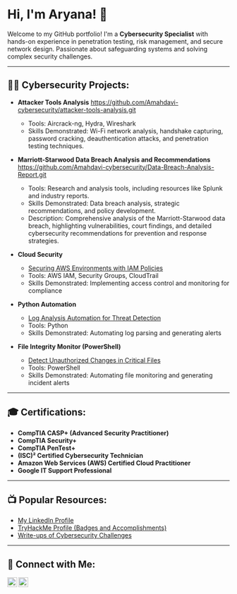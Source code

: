 <h1>Hi, I'm Aryana! 👋</h1>

Welcome to my GitHub portfolio! I'm a **Cybersecurity Specialist** with hands-on experience in penetration testing, risk management, and secure network design. Passionate about safeguarding systems and solving complex security challenges.

---

<h2>👨‍💻 Cybersecurity Projects:</h2>

- <b>Attacker Tools Analysis</b>
  https://github.com/Amahdavi-cybersecurity/attacker-tools-analysis.git
  - Tools: Aircrack-ng, Hydra, Wireshark  
  - Skills Demonstrated: Wi-Fi network analysis, handshake capturing, password cracking, deauthentication attacks, and penetration testing techniques.  

- <b>Marriott-Starwood Data Breach Analysis and Recommendations</b> https://github.com/Amahdavi-cybersecurity/Data-Breach-Analysis-Report.git
 
  - Tools: Research and analysis tools, including resources like Splunk and industry reports.
  - Skills Demonstrated: Data breach analysis, strategic recommendations, and policy development.
  - Description: Comprehensive analysis of the Marriott-Starwood data breach, highlighting vulnerabilities, court findings, and detailed cybersecurity recommendations for prevention and response strategies.
  

- <b>Cloud Security</b>
  - [Securing AWS Environments with IAM Policies](#)  
  - Tools: AWS IAM, Security Groups, CloudTrail  
  - Skills Demonstrated: Implementing access control and monitoring for compliance

- <b>Python Automation</b>
  - [Log Analysis Automation for Threat Detection](#)  
  - Tools: Python  
  - Skills Demonstrated: Automating log parsing and generating alerts

- <b>File Integrity Monitor (PowerShell)</b>
  - [Detect Unauthorized Changes in Critical Files](#)  
  - Tools: PowerShell  
  - Skills Demonstrated: Automating file monitoring and generating incident alerts

---

<h2>🎓 Certifications:</h2>

- **CompTIA CASP+ (Advanced Security Practitioner)**
- **CompTIA Security+**
- **CompTIA PenTest+**
- **(ISC)² Certified Cybersecurity Technician**
- **Amazon Web Services (AWS) Certified Cloud Practitioner**
- **Google IT Support Professional**

---

<h2>📺 Popular Resources:</h2>

- [My LinkedIn Profile](https://linkedin.com/in/aryanamahdavi)
- [TryHackMe Profile (Badges and Accomplishments)](#)  
- [Write-ups of Cybersecurity Challenges](#)  

---

<h2> 🤳 Connect with Me:</h2>

[<img align="left" alt="AryanaMahdavi | LinkedIn" width="22px" src="https://cdn.jsdelivr.net/npm/simple-icons@v3/icons/linkedin.svg" />][linkedin]
[<img align="left" alt="AryanaMahdavi | Email" width="22px" src="https://cdn.jsdelivr.net/npm/simple-icons@v3/icons/mail-dot-ru.svg" />][email]

[linkedin]: https://linkedin.com/in/aryanamahdavi
[email]: mailto:aryanamahdavi481@gmail.com
